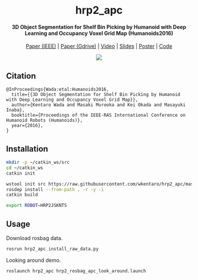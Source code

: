 <div align="center">
  <h1>hrp2_apc</h1>
  <h4>
    3D Object Segmentation for Shelf Bin Picking by Humanoid with Deep Learning and Occupancy Voxel Grid Map (Humanoids2016)
  </h4>
  <p>
    <a href="https://ieeexplore.ieee.org/document/7803415">Paper (IEEE)</a>
    |
    <a href="https://drive.google.com/open?id=0B9P1L--7Wd2vX2o0bkFSaUw1ODA">Paper (Gdrive)</a>
    |
    <a href="https://www.youtube.com/watch?v=4zKFnVIGB_I">Video</a>
    |
    <a href="https://drive.google.com/open?id=0B9P1L--7Wd2vWDNEVm5hZF9CUDA">Slides</a>
    |
    <a href="https://drive.google.com/open?id=0B9P1L--7Wd2vWDlzMDRNbVpfelE">Poster</a>
    |
    <a href="https://github.com/wkentaro/hrp2_apc">Code</a>
  </p>

  <a href="https://www.youtube.com/watch?v=4zKFnVIGB_I">
    <img src=".readme/20160803_humanoids2016.gif" />
  </a>
</div>

## Citation

```
@InProceedings{Wada:etal:Humanoids2016,
  title={{3D Object Segmentation for Shelf Bin Picking by Humanoid with Deep Learning and Occupancy Voxel Grid Map}},
  author={Kentaro Wada and Masaki Murooka and Kei Okada and Masayuki Inaba},
  booktitle={Proceedings of the IEEE-RAS International Conference on Humanoid Robots (Humanoids)},
  year={2016},
}
```

## Installation

```bash
mkdir -p ~/catkin_ws/src
cd ~/catkin_ws
catkin init

wstool init src https://raw.githubusercontent.com/wkentaro/hrp2_apc/master/rosinstall
rosdep install --from-path . -r -y -i
catkin build

export ROBOT=HRP2JSKNTS
```

## Usage

Download rosbag data.

```bash
rosrun hrp2_apc install_raw_data.py
```

Looking around demo.

```bash
roslaunch hrp2_apc hrp2_rosbag_apc_look_around.launch
```

<!--
## Private

-  Paper: <https://github.com/wkentaro/hrp2_apc-paper>
-  Data: <https://drive.google.com/drive/u/1/folders/0B9P1L--7Wd2vUWlQcnZLY0FPeDA>
-->
